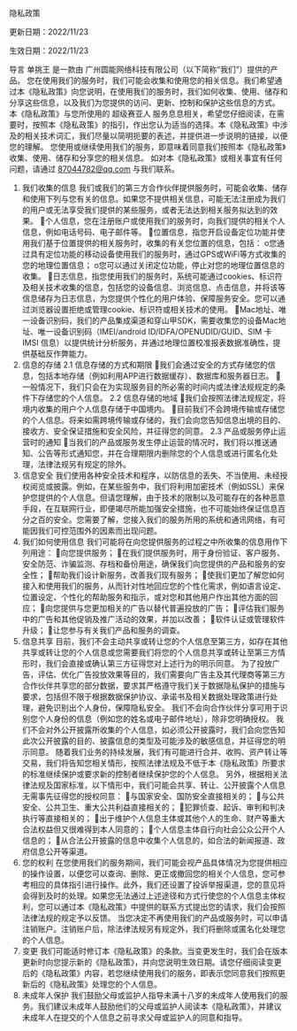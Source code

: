 隐私政策

更新日期：2022/11/23

生效日期：2022/11/23

导言
单挑王 是一款由 广州圆能网络科技有限公司（以下简称“我们”）提供的产品。 您在使用我们的服务时，我们可能会收集和使用您的相关信息。我们希望通过本《隐私政策》向您说明，在使用我们的服务时，我们如何收集、使用、储存和分享这些信息，以及我们为您提供的访问、更新、控制和保护这些信息的方式。 本《隐私政策》与您所使用的 超级赛亚人 服务息息相关，希望您仔细阅读，在需要时，按照本《隐私政策》的指引，作出您认为适当的选择。本《隐私政策》中涉及的相关技术词汇，我们尽量以简明扼要的表述，并提供进一步说明的链接，以便您的理解。
您使用或继续使用我们的服务，即意味着同意我们按照本《隐私政策》收集、使用、储存和分享您的相关信息。
如对本《隐私政策》或相关事宜有任何问题，请通过 87044782@qq.com 与我们联系。
1. 我们收集的信息
我们或我们的第三方合作伙伴提供服务时，可能会收集、储存和使用下列与您有关的信息。如果您不提供相关信息，可能无法注册成为我们的用户或无法享受我们提供的某些服务，或者无法达到相关服务拟达到的效果。
个人信息，您在注册账户或使用我们的服务时，向我们提供的相关个人信息，例如电话号码、电子邮件等。
位置信息，指您开启设备定位功能并使用我们基于位置提供的相关服务时，收集的有关您位置的信息，包括：
o您通过具有定位功能的移动设备使用我们的服务时，通过GPS或WiFi等方式收集的您的地理位置信息；
o您可以通过关闭定位功能，停止对您的地理位置信息的收集。
日志信息，指您使用我们的服务时，系统可能通过cookies、标识符及相关技术收集的信息，包括您的设备信息、浏览信息、点击信息，并将该等信息储存为日志信息，为您提供个性化的用户体验、保障服务安全。您可以通过浏览器设置拒绝或管理cookie、标识符或相关技术的使用。
Mac地址、唯一设备识别码，我们的产品集成渠道和穿山甲SDK，需要收集您的设备Mac地址、唯一设备识别码（IMEI/android ID/IDFA/OPENUDID/GUID、SIM 卡 IMSI 信息）以提供统计分析服务，并通过地理位置校准报表数据准确性，提供基础反作弊能力。
2. 信息的存储
2.1 信息存储的方式和期限
我们会通过安全的方式存储您的信息，包括本地存储（例如利用APP进行数据缓存）、数据库和服务器日志。
一般情况下，我们只会在为实现服务目的所必需的时间内或法律法规规定的条件下存储您的个人信息。
2.2 信息存储的地域
我们会按照法律法规规定，将境内收集的用户个人信息存储于中国境内。
目前我们不会跨境传输或存储您的个人信息。将来如需跨境传输或存储的，我们会向您告知信息出境的目的、接收方、安全保证措施和安全风险，并征得您的同意。
2.3 产品或服务停止运营时的通知
当我们的产品或服务发生停止运营的情况时，我们将以推送通知、公告等形式通知您，并在合理期限内删除您的个人信息或进行匿名化处理，法律法规另有规定的除外。
3. 信息安全
我们使用各种安全技术和程序，以防信息的丢失、不当使用、未经授权阅览或披露。例如，在某些服务中，我们将利用加密技术（例如SSL）来保护您提供的个人信息。但请您理解，由于技术的限制以及可能存在的各种恶意手段，在互联网行业，即便竭尽所能加强安全措施，也不可能始终保证信息百分之百的安全。您需要了解，您接入我们的服务所用的系统和通讯网络，有可能因我们可控范围外的因素而出现问题。
4. 我们如何使用信息
我们可能将在向您提供服务的过程之中所收集的信息用作下列用途：
向您提供服务；
在我们提供服务时，用于身份验证、客户服务、安全防范、诈骗监测、存档和备份用途，确保我们向您提供的产品和服务的安全性；
帮助我们设计新服务，改善我们现有服务；
使我们更加了解您如何接入和使用我们的服务，从而针对性地回应您的个性化需求，例如语言设定、位置设定、个性化的帮助服务和指示，或对您和其他用户作出其他方面的回应；
向您提供与您更加相关的广告以替代普遍投放的广告；
评估我们服务中的广告和其他促销及推广活动的效果，并加以改善；
软件认证或管理软件升级；
让您参与有关我们产品和服务的调查。
5. 信息共享
目前，我们不会主动共享或转让您的个人信息至第三方，如存在其他共享或转让您的个人信息或您需要我们将您的个人信息共享或转让至第三方情形时，我们会直接或确认第三方征得您对上述行为的明示同意。
为了投放广告，评估、优化广告投放效果等目的，我们需要向广告主及其代理商等第三方合作伙伴共享您的部分数据，要求其严格遵守我们关于数据隐私保护的措施与要求，包括但不限于根据数据保护协议、承诺书及相关数据处理政策进行处理，避免识别出个人身份，保障隐私安全。
我们不会向合作伙伴分享可用于识别您个人身份的信息（例如您的姓名或电子邮件地址），除非您明确授权。
我们不会对外公开披露所收集的个人信息，如必须公开披露时，我们会向您告知此次公开披露的目的、披露信息的类型及可能涉及的敏感信息，并征得您的明示同意。
随着我们业务的持续发展，我们有可能进行合并、收购、资产转让等交易，我们将告知您相关情形，按照法律法规及不低于本《隐私政策》所要求的标准继续保护或要求新的控制者继续保护您的个人信息。
另外，根据相关法律法规及国家标准，以下情形中，我们可能会共享、转让、公开披露个人信息无需事先征得您的授权同意：
与国家安全、国防安全直接相关的；
与公共安全、公共卫生、重大公共利益直接相关的；
犯罪侦查、起诉、审判和判决执行等直接相关的；
出于维护个人信息主体或其他个人的生命、财产等重大合法权益但又很难得到本人同意的；
个人信息主体自行向社会公众公开个人信息的；
从合法公开披露的信息中收集个人信息的，如合法的新闻报道、政府信息公开等渠道。
6. 您的权利
在您使用我们的服务期间，我们可能会视产品具体情况为您提供相应的操作设置，以便您可以查询、删除、更正或撤回您的相关个人信息，您可参考相应的具体指引进行操作。此外，我们还设置了投诉举报渠道，您的意见将会得到及时的处理。如果您无法通过上述途径和方式行使您的个人信息主体权利，您可以通过本《隐私政策》中提供的联系方式提出您的请求，我们会按照法律法规的规定予以反馈。
当您决定不再使用我们的产品或服务时，可以申请注销账户。注销账户后，除法律法规另有规定外，我们将删除或匿名化处理您的个人信息。
7. 变更
我们可能适时修订本《隐私政策》的条款。当变更发生时，我们会在版本更新时向您提示新的《隐私政策》，并向您说明生效日期。请您仔细阅读变更后的《隐私政策》内容，若您继续使用我们的服务，即表示您同意我们按照更新后的《隐私政策》处理您的个人信息。
8. 未成年人保护
我们鼓励父母或监护人指导未满十八岁的未成年人使用我们的服务。我们建议未成年人鼓励他们的父母或监护人阅读本《隐私政策》，并建议未成年人在提交的个人信息之前寻求父母或监护人的同意和指导。
